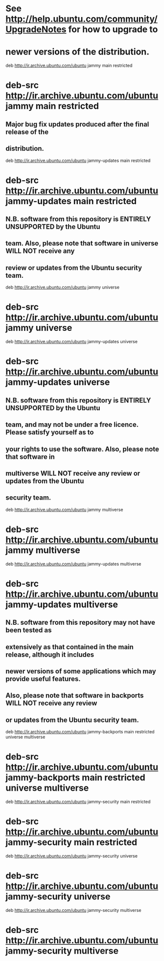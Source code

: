 # See http://help.ubuntu.com/community/UpgradeNotes for how to upgrade to
# newer versions of the distribution.
deb http://ir.archive.ubuntu.com/ubuntu jammy main restricted
# deb-src http://ir.archive.ubuntu.com/ubuntu jammy main restricted

## Major bug fix updates produced after the final release of the
## distribution.
deb http://ir.archive.ubuntu.com/ubuntu jammy-updates main restricted
# deb-src http://ir.archive.ubuntu.com/ubuntu jammy-updates main restricted

## N.B. software from this repository is ENTIRELY UNSUPPORTED by the Ubuntu
## team. Also, please note that software in universe WILL NOT receive any
## review or updates from the Ubuntu security team.
deb http://ir.archive.ubuntu.com/ubuntu jammy universe
# deb-src http://ir.archive.ubuntu.com/ubuntu jammy universe
deb http://ir.archive.ubuntu.com/ubuntu jammy-updates universe
# deb-src http://ir.archive.ubuntu.com/ubuntu jammy-updates universe

## N.B. software from this repository is ENTIRELY UNSUPPORTED by the Ubuntu
## team, and may not be under a free licence. Please satisfy yourself as to
## your rights to use the software. Also, please note that software in
## multiverse WILL NOT receive any review or updates from the Ubuntu
## security team.
deb http://ir.archive.ubuntu.com/ubuntu jammy multiverse
# deb-src http://ir.archive.ubuntu.com/ubuntu jammy multiverse
deb http://ir.archive.ubuntu.com/ubuntu jammy-updates multiverse
# deb-src http://ir.archive.ubuntu.com/ubuntu jammy-updates multiverse

## N.B. software from this repository may not have been tested as
## extensively as that contained in the main release, although it includes
## newer versions of some applications which may provide useful features.
## Also, please note that software in backports WILL NOT receive any review
## or updates from the Ubuntu security team.
deb http://ir.archive.ubuntu.com/ubuntu jammy-backports main restricted universe multiverse
# deb-src http://ir.archive.ubuntu.com/ubuntu jammy-backports main restricted universe multiverse

deb http://ir.archive.ubuntu.com/ubuntu jammy-security main restricted
# deb-src http://ir.archive.ubuntu.com/ubuntu jammy-security main restricted
deb http://ir.archive.ubuntu.com/ubuntu jammy-security universe
# deb-src http://ir.archive.ubuntu.com/ubuntu jammy-security universe
deb http://ir.archive.ubuntu.com/ubuntu jammy-security multiverse
# deb-src http://ir.archive.ubuntu.com/ubuntu jammy-security multiverse
